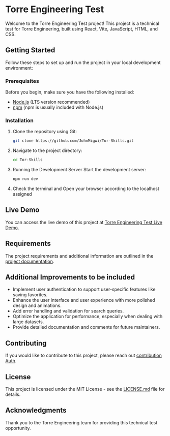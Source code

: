 # Torre Engineering Test

Welcome to the Torre Engineering Test project! This project is a technical test for Torre Engineering, built using React, Vite, JavaScript, HTML, and CSS.

## Getting Started

Follow these steps to set up and run the project in your local development environment:

### Prerequisites

Before you begin, make sure you have the following installed:

- [Node.js](https://nodejs.org/) (LTS version recommended)
- [npm](https://www.npmjs.com/get-npm) (npm is usually included with Node.js)

### Installation

1. Clone the repository using Git:

   ```bash
   git clone https://github.com/JohnMigwi/Tor-Skills.git


2. Navigate to the project directory:

    ```bash
    cd Tor-Skills

3. Running the Development Server
    Start the development server:

     ```bash
    npm run dev

4. Check the terminal and Open your browser according to the localhost assigned


## Live Demo
You can access the live demo of this project at [Torre Engineering Test Live Demo](https://tor-skills-dep.vercel.app/).

## Requirements
The project requirements and additional information are outlined in the [project documentation](documentation.md).

## Additional Improvements to be included

- Implement user authentication to support user-specific features like saving favorites.
- Enhance the user interface and user experience with more polished design and animations.
- Add error handling and validation for search queries.
- Optimize the application for performance, especially when dealing with large datasets.
- Provide detailed documentation and comments for future maintainers.

## Contributing
If you would like to contribute to this project, please reach out [contribution Auth](https://www.linkedin.com/in/migwi).

## License
This project is licensed under the MIT License - see the [LICENSE.md](LICENSE.md) file for details.

## Acknowledgments
Thank you to the Torre Engineering team for providing this technical test opportunity.
